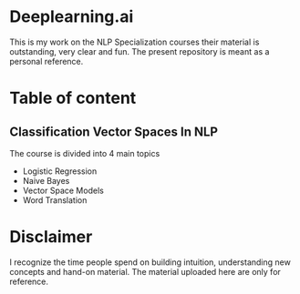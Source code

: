 # Deeplearning.ai
This is my work on the NLP Specialization courses  their material is outstanding, very clear and fun. The present repository is meant as a personal reference. 

# Table of content
## Classification Vector Spaces In NLP
The course is divided into 4 main topics
- Logistic Regression
- Naive Bayes
- Vector Space Models
- Word Translation

# Disclaimer
I recognize the time people spend on building intuition, understanding new concepts and hand-on material. The material uploaded here are only for reference.